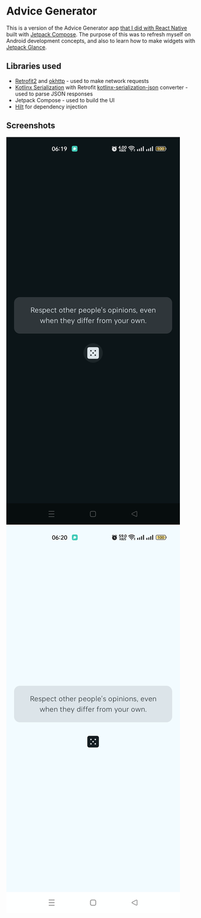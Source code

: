 # Advice Generator
 
This is a version of the Advice Generator
app [that I did with React Native](https://github.com/Mirror83/advice-generator-app)
built with [Jetpack Compose](https://developer.android.com/compose).
The purpose of this was to refresh myself on Android development concepts, and also to learn how
to make widgets with [Jetpack Glance](https://developer.android.com/develop/ui/compose/glance).

## Libraries used

- [Retrofit2](https://square.github.io/retrofit/) and [okhttp](https://square.github.io/okhttp/) -
  used to make network requests
- [Kotlinx Serialization](https://github.com/Kotlin/kotlinx.serialization) with
  Retrofit [kotlinx-serialization-json](https://github.com/square/retrofit/tree/trunk/retrofit-converters/kotlinx-serialization)
  converter - used to parse JSON responses
- Jetpack Compose - used to build the UI
- [Hilt](https://developer.android.com/training/dependency-injection/hilt-android) for dependency injection

## Screenshots

![Screenshot of the app in dark mode](readme_assets/screenshot_app_dark_mode.png)
![Screenshot of the app in light mode](readme_assets/screenshot_app_light_mode.png)
